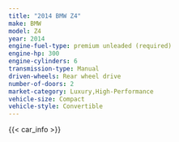 ```yaml
---
title: "2014 BMW Z4"
make: BMW
model: Z4
year: 2014
engine-fuel-type: premium unleaded (required)
engine-hp: 300
engine-cylinders: 6
transmission-type: Manual
driven-wheels: Rear wheel drive
number-of-doors: 2
market-category: Luxury,High-Performance
vehicle-size: Compact
vehicle-style: Convertible
---
```


{{< car_info >}}
